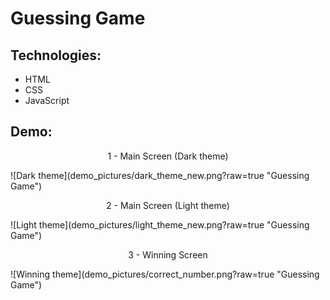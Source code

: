 # Guessing Game

## Technologies:
- HTML
- CSS
- JavaScript

## Demo:
<p align='center'>1 - Main Screen (Dark theme)</p>
![Dark theme](demo_pictures/dark_theme_new.png?raw=true "Guessing Game")

<p align='center'>2 - Main Screen (Light theme)</p>
![Light theme](demo_pictures/light_theme_new.png?raw=true "Guessing Game")

<p align='center'>3 - Winning Screen</p>
![Winning theme](demo_pictures/correct_number.png?raw=true "Guessing Game")
